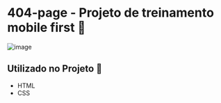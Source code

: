 # 404-page - Projeto de treinamento mobile first 🌟

![image](https://user-images.githubusercontent.com/75628046/184042050-b42e4249-a236-44fc-9894-99fe3cd9bc35.png)

## Utilizado no Projeto 🌟
- HTML
- CSS
